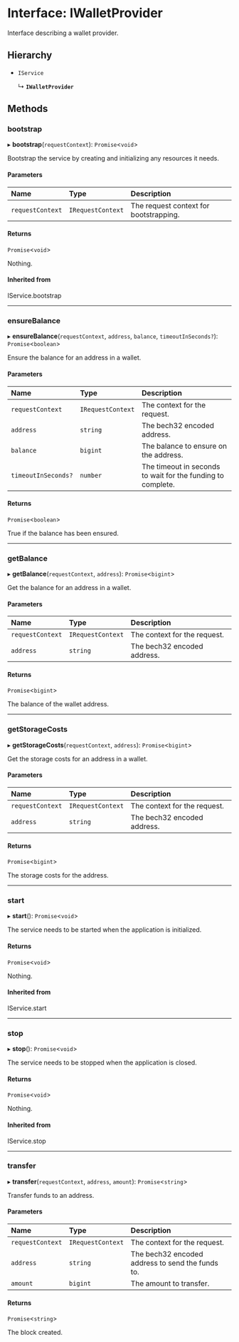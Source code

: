 # Interface: IWalletProvider

Interface describing a wallet provider.

## Hierarchy

- `IService`

  ↳ **`IWalletProvider`**

## Methods

### bootstrap

▸ **bootstrap**(`requestContext`): `Promise`\<`void`\>

Bootstrap the service by creating and initializing any resources it needs.

#### Parameters

| Name | Type | Description |
| :------ | :------ | :------ |
| `requestContext` | `IRequestContext` | The request context for bootstrapping. |

#### Returns

`Promise`\<`void`\>

Nothing.

#### Inherited from

IService.bootstrap

___

### ensureBalance

▸ **ensureBalance**(`requestContext`, `address`, `balance`, `timeoutInSeconds?`): `Promise`\<`boolean`\>

Ensure the balance for an address in a wallet.

#### Parameters

| Name | Type | Description |
| :------ | :------ | :------ |
| `requestContext` | `IRequestContext` | The context for the request. |
| `address` | `string` | The bech32 encoded address. |
| `balance` | `bigint` | The balance to ensure on the address. |
| `timeoutInSeconds?` | `number` | The timeout in seconds to wait for the funding to complete. |

#### Returns

`Promise`\<`boolean`\>

True if the balance has been ensured.

___

### getBalance

▸ **getBalance**(`requestContext`, `address`): `Promise`\<`bigint`\>

Get the balance for an address in a wallet.

#### Parameters

| Name | Type | Description |
| :------ | :------ | :------ |
| `requestContext` | `IRequestContext` | The context for the request. |
| `address` | `string` | The bech32 encoded address. |

#### Returns

`Promise`\<`bigint`\>

The balance of the wallet address.

___

### getStorageCosts

▸ **getStorageCosts**(`requestContext`, `address`): `Promise`\<`bigint`\>

Get the storage costs for an address in a wallet.

#### Parameters

| Name | Type | Description |
| :------ | :------ | :------ |
| `requestContext` | `IRequestContext` | The context for the request. |
| `address` | `string` | The bech32 encoded address. |

#### Returns

`Promise`\<`bigint`\>

The storage costs for the address.

___

### start

▸ **start**(): `Promise`\<`void`\>

The service needs to be started when the application is initialized.

#### Returns

`Promise`\<`void`\>

Nothing.

#### Inherited from

IService.start

___

### stop

▸ **stop**(): `Promise`\<`void`\>

The service needs to be stopped when the application is closed.

#### Returns

`Promise`\<`void`\>

Nothing.

#### Inherited from

IService.stop

___

### transfer

▸ **transfer**(`requestContext`, `address`, `amount`): `Promise`\<`string`\>

Transfer funds to an address.

#### Parameters

| Name | Type | Description |
| :------ | :------ | :------ |
| `requestContext` | `IRequestContext` | The context for the request. |
| `address` | `string` | The bech32 encoded address to send the funds to. |
| `amount` | `bigint` | The amount to transfer. |

#### Returns

`Promise`\<`string`\>

The block created.
